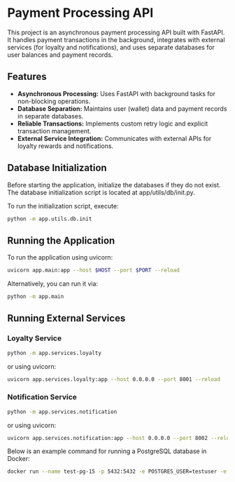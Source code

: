 # Payment Processing API

This project is an asynchronous payment processing API built with FastAPI. It handles payment transactions in the background, integrates with external services (for loyalty and notifications), and uses separate databases for user balances and payment records.

## Features

- **Asynchronous Processing:** Uses FastAPI with background tasks for non-blocking operations.
- **Database Separation:** Maintains user (wallet) data and payment records in separate databases.
- **Reliable Transactions:** Implements custom retry logic and explicit transaction management.
- **External Service Integration:** Communicates with external APIs for loyalty rewards and notifications.

## Database Initialization
Before starting the application, initialize the databases if they do not exist. The database initialization script is located at app/utils/db/init.py.

To run the initialization script, execute:
```sh
python -m app.utils.db.init
```

## Running the Application
To run the application using uvicorn:
```sh
uvicorn app.main:app --host $HOST --port $PORT --reload
```
Alternatively, you can run it via:
```sh
python -m app.main
```

## Running External Services
### Loyalty Service

```sh
python -m app.services.loyalty
```
or using uvicorn:

```sh
uvicorn app.services.loyalty:app --host 0.0.0.0 --port 8001 --reload
```
### Notification Service

```sh
python -m app.services.notification
```
or using uvicorn:

```sh
uvicorn app.services.notification:app --host 0.0.0.0 --port 8002 --reload
```

Below is an example command for running a PostgreSQL database in Docker:

```sh
docker run --name test-pg-15 -p 5432:5432 -e POSTGRES_USER=testuser -e POSTGRES_PASSWORD=testpass -e POSTGRES_DB=test -d postgres:15
```